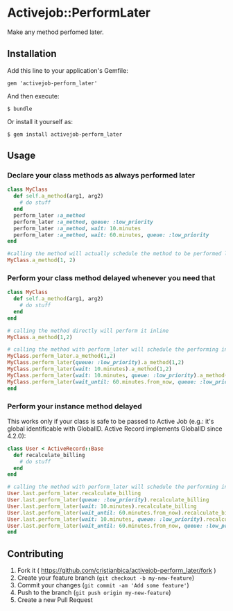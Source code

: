 # Activejob::PerformLater

Make any method perfomed later.

## Installation

Add this line to your application's Gemfile:

    gem 'activejob-perform_later'

And then execute:

    $ bundle

Or install it yourself as:

    $ gem install activejob-perform_later

## Usage

### Declare your class methods as always performed later

```ruby
class MyClass
  def self.a_method(arg1, arg2)
    # do stuff
  end
  perform_later :a_method
  perform_later :a_method, queue: :low_priority
  perform_later :a_method, wait: 10.minutes
  perform_later :a_method, wait: 60.minutes, queue: :low_priority
end

#calling the method will actually schedule the method to be performed later by ActiveJob
MyClass.a_method(1, 2)
```

### Perform your class method delayed whenever you need that

```ruby
class MyClass
  def self.a_method(arg1, arg2)
    # do stuff
  end
end

# calling the method directly will perform it inline
MyClass.a_method(1,2)

# calling the method with perform_later will schedule the performing in Active Job
MyClass.perform_later.a_method(1,2)
MyClass.perform_later(queue: :low_priority).a_method(1,2)
MyClass.perform_later(wait: 10.minutes).a_method(1,2)
MyClass.perform_later(wait: 10.minutes, queue: :low_priority).a_method(1,2)
MyClass.perform_later(wait_until: 60.minutes.from_now, queue: :low_priority).a_method(1,2)
end
```

### Perform your instance method delayed

This works only if your class is safe to be passed to Active Job (e.g.: it's global
identificable with GlobalID. Active Record implements GlobalID since 4.2.0):

```ruby
class User < ActiveRecord::Base
  def recalculate_billing
    # do stuff
  end
end

# calling the method with perform_later will schedule the performing in Active Job
User.last.perform_later.recalculate_billing
User.last.perform_later(queue: :low_priority).recalculate_billing
User.last.perform_later(wait: 10.minutes).recalculate_billing
User.last.perform_later(wait_until: 60.minutes.from_now).recalculate_billing
User.last.perform_later(wait: 10.minutes, queue: :low_priority).recalculate_billing
User.last.perform_later(wait_until: 60.minutes.from_now, queue: :low_priority).recalculate_billing
end
```

## Contributing

1. Fork it ( https://github.com/cristianbica/activejob-perform_later/fork )
2. Create your feature branch (`git checkout -b my-new-feature`)
3. Commit your changes (`git commit -am 'Add some feature'`)
4. Push to the branch (`git push origin my-new-feature`)
5. Create a new Pull Request
